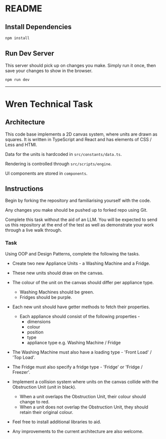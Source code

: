 # README #
## Install Dependencies 
```bash
npm install
```

## Run Dev Server
This server should pick up on changes you make. Simply run it once, then save your changes to show in the browser.
```bash
npm run dev
```
---

# Wren Technical Task
## Architecture
This code base implements a 2D canvas system, where units are drawn as squares.
It is written in TypeScript and React and has elements of CSS / Less and HTMl.

Data for the units is hardcoded in ```src/constants/data.ts```.

Rendering is controlled through ```src/scripts/engine```.

UI components are stored in ```components```.

## Instructions
Begin by forking the repository and familiarising yourself with the code.

Any changes you make should be pushed up to forked repo using Git.

Complete this task without the aid of an LLM.
You will be expected to send us this repository at the end of the test as well
as demonstrate your work through a live walk through.

### Task
Using OOP and Design Patterns, complete the following the tasks.

- Create two new Appliance Units - a Washing Machine and a Fridge.
- These new units should draw on the canvas.
- The colour of the unit on the canvas should differ per appliance type.
  - Washing Machines should be green.
  - Fridges should be purple.
- Each new unit should have getter methods to fetch their properties.
    - Each appliance should consist of the following properties -
        - dimensions
        - colour
        - position
        - type
        - appliance type e.g. Washing Machine / Fridge

- The Washing Machine must also have a loading type - 'Front Load' / 'Top Load'.
- The Fridge must also specify a fridge type - 'Fridge' or 'Fridge / Freezer'.

- Implement a collision system where units on the canvas collide with the Obstruction Unit (unit in black).
    - When a unit overlaps the Obstruction Unit, their colour should change to red.
    - When a unit does not overlap the Obstruction Unit, they should retain their original colour.

- Feel free to install additional libraries to aid.
- Any improvements to the current architecture are also welcome.